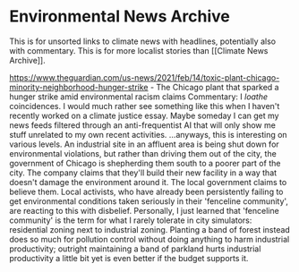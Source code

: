 # Environmental News Archive

This is for unsorted links to climate news with headlines, potentially also with commentary.  This is for more localist stories than [[Climate News Archive]].

https://www.theguardian.com/us-news/2021/feb/14/toxic-plant-chicago-minority-neighborhood-hunger-strike - The Chicago plant that sparked a hunger strike amid environmental racism claims
Commentary:  I *loathe* coincidences.  I would much rather see something like this when I haven't recently worked on a climate justice essay.  Maybe someday I can get my news feeds filtered through an anti-frequentist AI that will only show me stuff unrelated to my own recent activities.  ...anyways, this is interesting on various levels.  An industrial site in an affluent area is being shut down for environmental violations, but rather than driving them out of the city, the government of Chicago is shepherding them south to a poorer part of the city.  The company claims that they'll build their new facility in a way that doesn't damage the environment around it.  The local government claims to believe them.  Local activists, who have already been persistently failing to get environmental conditions taken seriously in their 'fenceline community', are reacting to this with disbelief.  Personally, I just learned that 'fenceline community' is the term for what I rarely tolerate in city simulators: residential zoning next to industrial zoning.  Planting a band of forest instead does so much for pollution control without doing anything to harm industrial productivity; outright maintaining a band of parkland hurts industrial productivity a little bit yet is even better if the budget supports it.